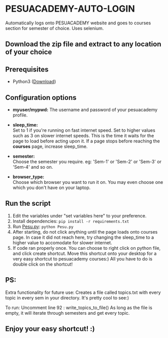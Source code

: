 # PESUACADEMY-AUTO-LOGIN
Automatically logs onto PESUACADEMY website and goes to courses section for semester of choice.
Uses selenium.

## Download the zip file and extract to any location of your choice

## Prerequisites  
  
 - Python3 ([Download](https://www.python.org/downloads/))  
 
## Configuration options  

 - **myuser/mypwd:**
  The username and password of your pesuacademy profile.

- **sleep_time:**  
  Set to 1 if you're running on fast internet speed.
  Set to higher values such as 3 on slower internet speeds.
  This is the time it waits for the page to load before acting upon it.
  If a page stops before reaching the **courses** page, increase sleep_time.

- **semester:**  
Choose the semester you require. eg: 'Sem-1' or 'Sem-2' or 'Sem-3' or 'Sem-4' and so on.

- **browser_type:**  
Choose which browser you want to run it on. You may even choose one which you don't have on your laptop.

## Run the script

 1. Edit the variables under "set variables here" to your preference.
 2. Install dependencies:   ```pip install -r requirements.txt```
 3. Run [Pesu.py](Pesu.py): `python Pesu.py`
 4. After starting, do not click anything until the page loads onto courses page. In case it did not reach here, try changing the sleep_time to a higher value to accomodate for slower internet. 
 5. If code ran properly once. You can choose to right click on python file, and click create shortcut. Move this shortcut onto your desktop for a very easy shortcut to pesuacademy courses:) All you have to do is double click on the shortcut!
## PS:
Extra functionality for future use: Creates a file called topics.txt with every topic in every sem in your directory. It's pretty cool to see:)

To run: Uncomment line 92 : write_topics_to_file()
As long as the file is empty, it will iterate through semesters and get every topic.

## Enjoy your easy shortcut! :)
